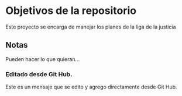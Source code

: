 # Objetivos de la repositorio

Este proyecto se encarga de manejar los planes de la liga de la justicia


## Notas
Pueden hacer lo que quieran...

### Editado desde Git Hub.
Este es un mensaje que se edito y agrego directamente desde Git Hub.
